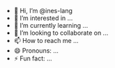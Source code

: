 - 👋 Hi, I’m @ines-lang
- 👀 I’m interested in ...
- 🌱 I’m currently learning ...
- 💞️ I’m looking to collaborate on ...
- 📫 How to reach me ...
- 😄 Pronouns: ...
- ⚡ Fun fact: ...

<!---
ines-lang/ines-lang is a ✨ special ✨ repository because its `README.md` (this file) appears on your GitHub profile.
You can click the Preview link to take a look at your changes.
--->
